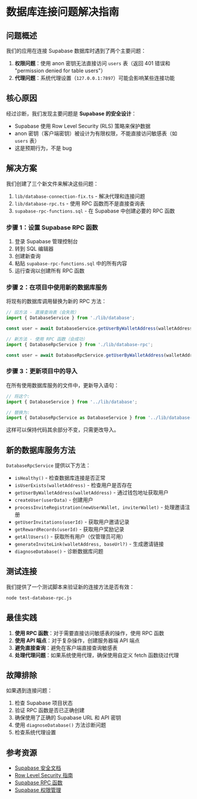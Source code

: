 # 数据库连接问题解决指南

## 问题概述

我们的应用在连接 Supabase 数据库时遇到了两个主要问题：

1. **权限问题**：使用 anon 密钥无法直接访问 `users` 表（返回 401 错误和 "permission denied for table users"）
2. **代理问题**：系统代理设置（`127.0.0.1:7897`）可能会影响某些连接功能

## 核心原因

经过诊断，我们发现主要问题是 **Supabase 的安全设计**：

- Supabase 使用 Row Level Security (RLS) 策略来保护数据
- anon 密钥（客户端密钥）被设计为有限权限，不能直接访问敏感表（如 `users` 表）
- 这是预期行为，不是 bug

## 解决方案

我们创建了三个新文件来解决这些问题：

1. `lib/database-connection-fix.ts` - 解决代理和连接问题
2. `lib/database-rpc.ts` - 使用 RPC 函数而不是直接查询表
3. `supabase-rpc-functions.sql` - 在 Supabase 中创建必要的 RPC 函数

### 步骤 1：设置 Supabase RPC 函数

1. 登录 Supabase 管理控制台
2. 转到 SQL 编辑器
3. 创建新查询
4. 粘贴 `supabase-rpc-functions.sql` 中的所有内容
5. 运行查询以创建所有 RPC 函数

### 步骤 2：在项目中使用新的数据库服务

将现有的数据库调用替换为新的 RPC 方法：

```typescript
// 旧方法 - 直接查询表（会失败）
import { DatabaseService } from './lib/database';

const user = await DatabaseService.getUserByWalletAddress(walletAddress);

// 新方法 - 使用 RPC 函数（会成功）
import { DatabaseRpcService } from './lib/database-rpc';

const user = await DatabaseRpcService.getUserByWalletAddress(walletAddress);
```

### 步骤 3：更新项目中的导入

在所有使用数据库服务的文件中，更新导入语句：

```typescript
// 将这个:
import { DatabaseService } from '../lib/database';

// 替换为:
import { DatabaseRpcService as DatabaseService } from '../lib/database-rpc';
```

这样可以保持代码其余部分不变，只需更改导入。

## 新的数据库服务方法

`DatabaseRpcService` 提供以下方法：

- `isHealthy()` - 检查数据库连接是否正常
- `isUserExists(walletAddress)` - 检查用户是否存在
- `getUserByWalletAddress(walletAddress)` - 通过钱包地址获取用户
- `createUser(userData)` - 创建用户
- `processInviteRegistration(newUserWallet, inviterWallet)` - 处理邀请注册
- `getUserInvitations(userId)` - 获取用户邀请记录
- `getRewardRecords(userId)` - 获取用户奖励记录
- `getAllUsers()` - 获取所有用户（仅管理员可用）
- `generateInviteLink(walletAddress, baseUrl?)` - 生成邀请链接
- `diagnoseDatabase()` - 诊断数据库问题

## 测试连接

我们提供了一个测试脚本来验证新的连接方法是否有效：

```bash
node test-database-rpc.js
```

## 最佳实践

1. **使用 RPC 函数**：对于需要直接访问敏感表的操作，使用 RPC 函数
2. **使用 API 端点**：对于复杂操作，创建服务器端 API 端点
3. **避免直接查询**：避免在客户端直接查询敏感表
4. **处理代理问题**：如果系统使用代理，确保使用自定义 fetch 函数绕过代理

## 故障排除

如果遇到连接问题：

1. 检查 Supabase 项目状态
2. 验证 RPC 函数是否已正确创建
3. 确保使用了正确的 Supabase URL 和 API 密钥
4. 使用 `diagnoseDatabase()` 方法诊断问题
5. 检查系统代理设置

## 参考资源

- [Supabase 安全文档](https://supabase.com/docs/guides/auth/row-level-security)
- [Row Level Security 指南](https://supabase.com/docs/guides/auth/row-level-security)
- [Supabase RPC 函数](https://supabase.com/docs/guides/database/functions)
- [Supabase 权限管理](https://supabase.com/docs/guides/auth/permissions) 